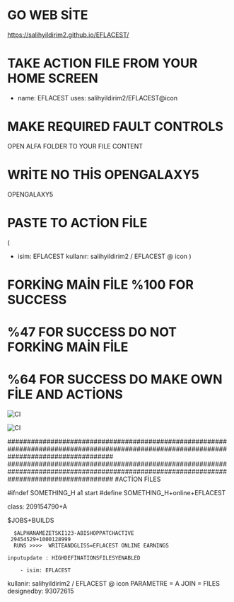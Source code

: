 # GO WEB SİTE
https://salihyildirim2.github.io/EFLACEST/
# TAKE ACTION FILE FROM YOUR HOME SCREEN

- name: EFLACEST
  uses: salihyildirim2/EFLACEST@icon
  
  
# MAKE REQUIRED FAULT CONTROLS

OPEN ALFA FOLDER TO YOUR FILE CONTENT  

# WRİTE NO THİS OPENGALAXY5

OPENGALAXY5

# PASTE TO ACTİON FİLE 
(
- isim: EFLACEST
  kullanır: salihyildirim2 / EFLACEST @ icon
                                                   )
						   
# FORKİNG MAİN FİLE %100 FOR SUCCESS

# %47 FOR SUCCESS DO NOT FORKİNG MAİN FİLE

# %64 FOR SUCCESS DO MAKE OWN FİLE AND ACTİONS

![CI](https://github.com/salihyildirim2/EFLACEST/workflows/CI/badge.svg)

![CI](https://github.com/salihyildirim2/EFLACEST/workflows/CI/badge.svg)

###########################################################################################################################################
###########################################################################################################################################
#ACTİON FİLES

#ifndef SOMETHING_H a1 start
#define SOMETHING_H+online+EFLACEST

class: 209154790+A

$JOBS+BUILDS

      $ALPHANAMEZETSKI123-ABISHOPPATCHACTIVE
     29454529+1000128999
	  RUNS >>>>  WRITEANDGLISS=EFLACEST ONLINE EARNINGS
       
    inputupdate : HIGHDEFINATIONSFILESYENABLED
        
        - isim: EFLACEST
  kullanir: salihyildirim2 / EFLACEST @ icon
PARAMETRE = A 
JOIN = FILES
                                                                                               designedby: 93072615
